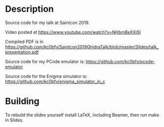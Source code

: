 # Description
Source code for my talk at Saintcon 2019.

Video posted at https://www.youtube.com/watch?v=NHbmBeXXi5I

Compiled PDF is in https://github.com/kc0bfv/Saintcon2019GhidraTalk/blob/master/Slides/talk_presentation.pdf

Source code for my PCode emulator is: https://github.com/kc0bfv/pcode-emulator

Source code for the Enigma simulator is: https://github.com/kc0bfv/enigma_simulator_in_c

# Building
To rebuild the slides yourself install LaTeX, including Beamer, then run make in Slides.
